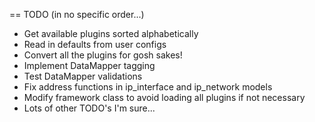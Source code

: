 == TODO (in no specific order...)

 - Get available plugins sorted alphabetically
 - Read in defaults from user configs
 - Convert all the plugins for gosh sakes!
 - Implement DataMapper tagging
 - Test DataMapper validations
 - Fix address functions in ip_interface and ip_network models
 - Modify framework class to avoid loading all plugins if not necessary
 - Lots of other TODO's I'm sure...
